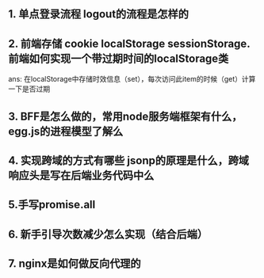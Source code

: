 ## 1. 单点登录流程  logout的流程是怎样的
## 2. 前端存储 cookie localStorage  sessionStorage. 前端如何实现一个带过期时间的localStorage类
   ans: 在localStorage中存储时效信息（set），每次访问此item的时候（get）计算一下是否过期
## 3. BFF是怎么做的，常用node服务端框架有什么，egg.js的进程模型了解么
## 4. 实现跨域的方式有哪些 jsonp的原理是什么，跨域响应头是写在后端业务代码中么
## 5.手写promise.all
## 6. 新手引导次数减少怎么实现（结合后端）
## 7. nginx是如何做反向代理的
